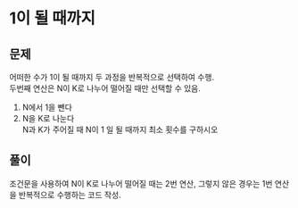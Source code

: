 1이 될 때까지
====

문제
----
어떠한 수가 1이 될 때까지 두 과정을 반복적으로 선택하여 수행.  
두번째 연산은 N이 K로 나누어 떨어질 때만 선택할 수 있음.  
1. N에서 1을 뺀다  
2. N을 K로 나눈다  
N과 K가 주어질 때 N이 1 일 될 때까지 최소 횟수를 구하시오  

풀이
----
조건문을 사용하여 N이 K로 나누어 떨어질 때는 2번 연산, 그렇지 않은 경우는 1번 연산을 반복적으로 수행하는 코드 작성.  